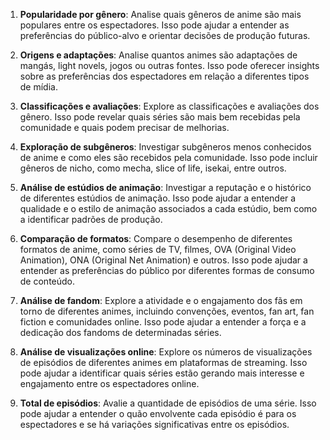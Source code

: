 1. **Popularidade por gênero**: Analise quais gêneros de anime são mais populares entre os espectadores. Isso pode ajudar a entender as preferências do público-alvo e orientar decisões de produção futuras.

2. **Origens e adaptações**: Analise quantos animes são adaptações de mangás, light novels, jogos ou outras fontes. Isso pode oferecer insights sobre as preferências dos espectadores em relação a diferentes tipos de mídia.

3. **Classificações e avaliações**: Explore as classificações e avaliações dos gênero. Isso pode revelar quais séries são mais bem recebidas pela comunidade e quais podem precisar de melhorias.

4. **Exploração de subgêneros**: Investigar subgêneros menos conhecidos de anime e como eles são recebidos pela comunidade. Isso pode incluir gêneros de nicho, como mecha, slice of life, isekai, entre outros.

5. **Análise de estúdios de animação**: Investigar a reputação e o histórico de diferentes estúdios de animação. Isso pode ajudar a entender a qualidade e o estilo de animação associados a cada estúdio, bem como a identificar padrões de produção.

6. **Comparação de formatos**: Compare o desempenho de diferentes formatos de anime, como séries de TV, filmes, OVA (Original Video Animation), ONA (Original Net Animation) e outros. Isso pode ajudar a entender as preferências do público por diferentes formas de consumo de conteúdo.

7. **Análise de fandom**: Explore a atividade e o engajamento dos fãs em torno de diferentes animes, incluindo convenções, eventos, fan art, fan fiction e comunidades online. Isso pode ajudar a entender a força e a dedicação dos fandoms de determinadas séries.

8. **Análise de visualizações online**: Explore os números de visualizações de episódios de diferentes animes em plataformas de streaming. Isso pode ajudar a identificar quais séries estão gerando mais interesse e engajamento entre os espectadores online.

9. **Total de episódios**: Avalie a quantidade de episódios de uma série. Isso pode ajudar a entender o quão envolvente cada episódio é para os espectadores e se há variações significativas entre os episódios.
